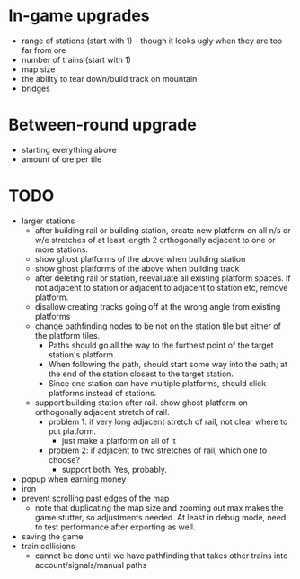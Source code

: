 # In-game upgrades
- range of stations (start with 1) - though it looks ugly when they are too far from ore
- number of trains (start with 1)
- map size
- the ability to tear down/build track on mountain
- bridges

# Between-round upgrade
- starting everything above
- amount of ore per tile

# TODO
- larger stations
  - after building rail or building station, create new platform on all n/s or w/e stretches of at least length 2
    orthogonally adjacent to one or more stations.
  - show ghost platforms of the above when building station
  - show ghost platforms of the above when building track
  - after deleting rail or station, reevaluate all existing platform spaces. if not adjacent to station or adjacent
    to adjacent to station etc, remove platform.
  - disallow creating tracks going off at the wrong angle from existing platforms
  - change pathfinding nodes to be not on the station tile but either of the platform tiles. 
    - Paths should go all the way to the furthest point of the target station's platform.
    - When following the path, should start some way into the path; at the end of the station closest to the
      target station.
    - Since one station can have multiple platforms, should click platforms instead of stations.
  - support building station after rail. show ghost platform on orthogonally adjacent stretch of rail.
    - problem 1: if very long adjacent stretch of rail, not clear where to put platform. 
      - just make a platform on all of it
    - problem 2: if adjacent to two stretches of rail, which one to choose? 
      - support both. Yes, probably.
- popup when earning money
- iron
- prevent scrolling past edges of the map
  - note that duplicating the map size and zooming out max makes the game stutter, so adjustments needed. 
    At least in debug mode, need to test performance after exporting as well.
- saving the game
- train collisions
  - cannot be done until we have pathfinding that takes other trains into account/signals/manual paths
